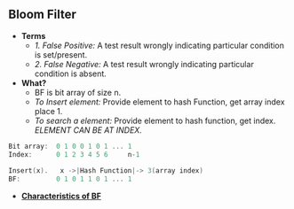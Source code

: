 ## Bloom Filter
- **Terms**
  - _1. False Positive:_ A test result wrongly indicating particular condition is set/present.
  - _2. False Negative:_ A test result wrongly indicating particular condition is absent.
- **What?** 
  - BF is bit array of size n.
  - _To Insert element:_ Provide element to hash Function, get array index place 1.
  - _To search a element:_ Provide element to hash function, get index. _ELEMENT CAN BE AT INDEX._
```c
Bit array:  0 1 0 0 1 0 1 ... 1
Index:      0 1 2 3 4 5 6     n-1
  
Insert(x).   x ->|Hash Function|-> 3(array index)
BF:         0 1 0 1 1 0 1 ... 1
```

- **[Characteristics of BF](Characteristics_of_BF)**
